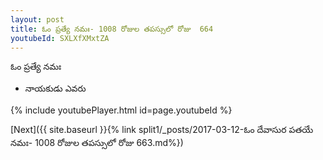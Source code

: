 ```yaml
---
layout: post
title: ఓం ప్రత్యే నమః- 1008 రోజుల తపస్సులో రోజు  664
youtubeId: SXLXfXMxtZA
---
```

 
 
 ఓం ప్రత్యే నమః  
 
 -  నాయకుడు ఎవరు 
 
  
 
  
 
 
 
 
 
 


{% include youtubePlayer.html id=page.youtubeId %}
 
[Next]({{ site.baseurl }}{% link  split1/_posts/2017-03-12-ఓం దేవాసుర పతయే నమః- 1008 రోజుల తపస్సులో రోజు  663.md%})
 
